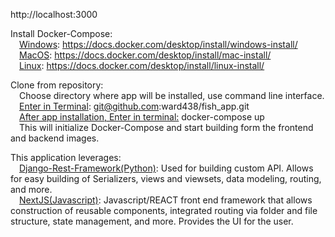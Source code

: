 
http://localhost:3000 <br/>

Install Docker-Compose: <br/>
  &emsp;<ins>Windows</ins>: https://docs.docker.com/desktop/install/windows-install/ <br/>
  &emsp;<ins>MacOS</ins>: https://docs.docker.com/desktop/install/mac-install/ <br/>
  &emsp;<ins>Linux</ins>: https://docs.docker.com/desktop/install/linux-install/ <br/>

Clone from repository: <br/>
  &emsp;Choose directory where app will be installed, use command line interface. <br/>
  &emsp;<ins>Enter in Terminal</ins>: git@github.com:ward438/fish_app.git <br/> 
  &emsp;<ins>After app installation, Enter in terminal:</ins> docker-compose up <br/>
  &emsp;This will initialize Docker-Compose and start building form the frontend and backend images. 

This application leverages:</br>
  &emsp;<ins>Django-Rest-Framework(Python)</ins>: Used for building custom API. Allows for easy building of Serializers, views and viewsets, data modeling, routing, and more.</br>
  &emsp;<ins>NextJS(Javascript)</ins>: Javascript/REACT front end framework that allows construction of reusable components, integrated routing via folder and file structure, state management, and more. Provides the UI for the user. </br> 
  
  
  

